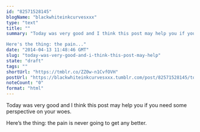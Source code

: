 ```yaml
---
id: "82571528145"
blogName: "blackwhiteinkcurvesxxx"
type: "text"
title: ""
summary: "Today was very good and I think this post may help you if you need some perspective on your woes.

Here's the thing: the pain..."
date: "2014-04-13 11:48:46 GMT"
slug: "today-was-very-good-and-i-think-this-post-may-help"
state: "draft"
tags: ""
shortUrl: "https://tmblr.co/ZZ0w-n1CvfOVH"
postUrl: "https://blackwhiteinkcurvesxxx.tumblr.com/post/82571528145/today-was-very-good-and-i-think-this-post-may-help"
noteCount: "0"
format: "html"
---
```


Today was very good and I think this post may help you if you need some perspective on your woes.

Here’s the thing: the pain is never going to get any better.